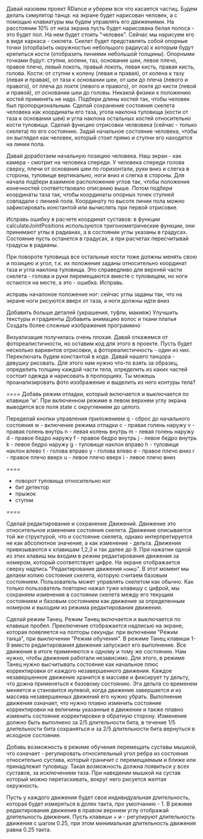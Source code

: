 Давай назовем проект RDance и уберем все что касается частиц.
Будем делать симулятор танца: на экране будет нарисован человек, а с помощью клавиатуры мы будем управлять его движениями.
На расстоянии 10% от низа экрана пусть будет нарисована белая полоса - это будет пол. На нем будет стоять "человек". Сейчас мы нарисуем его в виде каркаса - скелета. Скелет будет представлять собой опорные точки (оторбазить окружностью небольшого радиуса) к которым будут крепиться кости (отобразить линиями небольшой толщины).
Опорными точками будут: ступни, колени, таз, основание шеи, левое плечо, правое плечо, левый локоть, правый локоть, левая кисть, правая кисть, голова.
Кости: от ступни к колену (левая и правая), от колена к тазу (левая и правая), от таза к основании шеи, от шеи до плеча (левого и правого), от плеча до локтя (левого и правого), от локтя до кисти (левой и правой), от основании шеи до головы.
Никакой физики к положению костей применять не надо. Подбери длины костей так, чтобы человек был пропорциональным. 
Сделай сохранение состояния скелета человека как координаты его таза, угола наклона туловища (кости от таза к основании шеи) и угла наклона остальных костей относительно кости туловища.
Сделай функцию отрисовки челвовека (сейчас - только скелета) по его состоянию.
Задай начальное состояние человека, чтобы он выглядел как человек, который стоит прямо и ступни его находятся на линии пола. 



Давай доработаем начальную позицию человека. Наш экран - как камера - смотрит на человека спереди. У человека спереди голова сверху, плечи от основания шеи по горизонтали, руки вниз и слегка в стороны, туловище вертикально, ноги вниз и слегка в стороны. Для начала подбери взаимное расположение углов так, чтобы положения конечностей соответствовало описанию выше. Потом подбери координаты таза так, чтобы координаты опорных точек ступней совпадали с линией пола. Координату по высоте линии пола можно зафиксировать константой или вычислять при первой отрисовке.


Исправь ошибку в расчете координат суставов: в функции calculateJointPositions используются тригонометрические функции, они принимают углы в радианах, а в состоянии углы указаны в градусах. Состояние пусть останется в градусах, а при расчетах пересчитывай градусы в радианы.

При повороте туловища все остальные кости тоже должны менять свою и позицию и угол, т.к. их положения заданы относительно координат таза и угла наклона туловища. Это справедливо для верхней части скелета - голова и руки перемещаются вместе с туловищем, но ноги остаются на месте, а это - ошибка. Исправь.

исправь началоное положение ног: сейчас углы заданы так, что на экране ноги рисуются вверх от таза, а ноги должны идти вниз



Добавить больше деталей (украшения, туфли, макияж)
Улучшить текстуры и градиенты
Добавить анимацию волос и ткани платья
Создать более сложные изображения программно


Визуализация получилась очень плохая. Давай откажемся от фотореалистичности, но оставим код для этого в проекте. Пусть будет несколько вариантов отрисовки, а фотореалистичность - один из них. Переключать будем константой в коде.
Давай нашего танцора - девушку рисовать. Для этого нам нужно что-то взять за образец, определить толщину каждой части тела, определить из каких частей состоит одежда и нарисовать в пропорциях.
Ты можешь проанализировать фото изображение и выделить из него контуры тела?

====
Добавь режим отладки, который включается и выключается по клавише 'w'. При включенном режиме в левом верхнем углу экрана выводятся все поля state с округлением до целого.

Переделай кнопки управления приложением
q - сброс до начального состояния
w - включение режима отладки
c - правая голень наружу
v - правая голень внутрь
n - левая колень внутрь
m - левая голень наружу
d - правое бедро наружу
f - правое бедро внутрь
j - левое бедро внутрь
k - левое бедро наружу
g - туловище наклон вправо
h - туловище наклон влево
t - голова вправо
y - голова влево
e - правое плечо вниз
r - правое плечо вверх
u - левое плечо вверх
i - левое плечо вниз

====

- поворот туловища относительно ног
- бит детектор
- прыжок
- ступни

====

Сделай редактирование и сохранение Движений. Движение это относительное изменение состояния скелета. Движение описывается той же структурой, что и состояние скелета, однако интерпретируется не как абсолютное значение, а как изменение - дельта. Движения привязываются к клавишам 1,2,3 и так далее до 9. При нажатии одной из этих клавиш мы входим в режим редактирования движения за номером, который соответствует цифре. На экране отображается сверху надпись "Редактирование движения `номер`". В этот момент мы делаем копию состояния скелета, которую считаем базовым состоянием. Пользователь может управлять скелетом как обычно. Как только пользователь повторно нажал туже клавишу с цифрой, мы сохраняем изменения в состоянии скелета между его текущим состоянием и базовым состоянием как движение за определенным номером и выходим из режима редактирования движения. 

Сделай режим Танец. Режим Танец включается и выключается по клавише пробел. Преключение отображается надписью на экране, которая появляется на полторы секунды: при включении "Режим танца", при выключении "Режим обучения". В режиме Танец клавиши 1-9 вместо редактирования движения запускают его выполнение. Все движения в итоге применяются к одному и тому же состоянию. Нам нужно, чтобы движения работали независимо. Для этого, в режиме Танец нужно высчитывать состояние как начальное плюс корректировки от каждого незавершенного движения. Каждое незавершенное движение хранится в массиве и фиксирует ту дельту, что дожна применяться к базовому состоянию. Эта дельта со временем меняется и становится нулевой, когда движение завершается и из массива незавершенных движений его нужно убрать. Выполнение движения означает, что нужно плавно изменить состояние корректировки на величины указанные в движении и также плавно изменить состояние корректировки в обратную сторону. Изменение должно быть выполнено за 2/5 длительности бита, в течение 1/5 длительности бита сохраняться и за 2/5 длительности бита вернуться в исходное состояние. 


Добавь возможность в режиме обучения перемещать суставы мышкой, что означает - регулировать относительный угол ребра из состояния относительно сустава, который граничит с перемещаемым и ближе или принадлежит туловищу. Такая возможность должна появиться у всех суставов, за исключением таза. При наведении мышкой на сустав который можно перетаскивать, вокруг него рисуется желтая окружность. 


Пусть у каждого движения будет своя индивидуальная длительность, которая будет измеряться в долях такта, про умолчанию - 1. В режиме редактирования движения в правом верхнем углу отображай длительность движения. Пусть клавиши + и - регулируют длительность движения с шагом 0.25, при этом минимальная длительность движения равна 0.25 такта.

